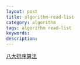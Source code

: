 ```yaml
---
layout: post
title: algorithm-read-list
category: algorithm
tags: algorithm read-list
keywords:
description:
---
```


[八大排序算法](http://blog.csdn.net/hguisu/article/details/7776068#t4)
